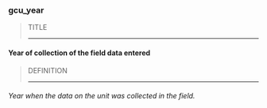 ### gcu_year



> TITLE
> 
> ------

#### Year of collection of the field data entered



> DEFINITION
> 
> ------

###### Year when the data on the unit was collected in the field.